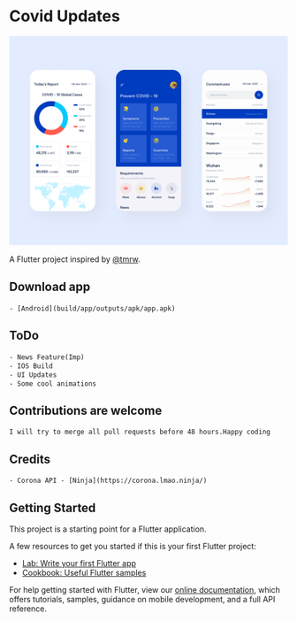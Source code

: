 # Covid Updates

![app-screenshot](assets/images/covid%2019.png)

A Flutter project inspired by [@tmrw](https://dribbble.com/tmrwstudio).

## Download app

    - [Android](build/app/outputs/apk/app.apk)

## ToDo

    - News Feature(Imp)
    - IOS Build
    - UI Updates
    - Some cool animations
 
## Contributions are welcome

    I will try to merge all pull requests before 48 hours.Happy coding

## Credits
    - Corona API - [Ninja](https://corona.lmao.ninja/)

## Getting Started

This project is a starting point for a Flutter application.

A few resources to get you started if this is your first Flutter project:

- [Lab: Write your first Flutter app](https://flutter.dev/docs/get-started/codelab)
- [Cookbook: Useful Flutter samples](https://flutter.dev/docs/cookbook)

For help getting started with Flutter, view our
[online documentation](https://flutter.dev/docs), which offers tutorials,
samples, guidance on mobile development, and a full API reference.
